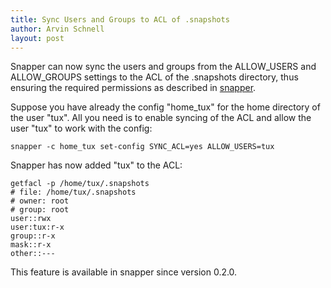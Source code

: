 ```yaml
---
title: Sync Users and Groups to ACL of .snapshots
author: Arvin Schnell
layout: post
---
```


Snapper can now sync the users and groups from the ALLOW_USERS and
ALLOW_GROUPS settings to the ACL of the .snapshots directory, thus ensuring
the required permissions as described in
[snapper](/manpages/snapper.html#permissions).

Suppose you have already the config "home_tux" for the home directory of the
user "tux". All you need is to enable syncing of the ACL and allow the user
"tux" to work with the config:

<!-- using ``` looks ok locally but bad on github (newline after <code> -->

<pre><code>snapper -c home_tux set-config SYNC_ACL=yes ALLOW_USERS=tux
</code></pre>

Snapper has now added "tux" to the ACL:

<pre><code>getfacl -p /home/tux/.snapshots
# file: /home/tux/.snapshots
# owner: root
# group: root
user::rwx
user:tux:r-x
group::r-x
mask::r-x
other::---
</code></pre>

This feature is available in snapper since version 0.2.0.
